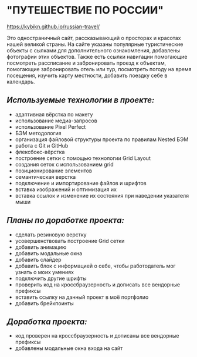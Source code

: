 # **"ПУТЕШЕСТВИЕ ПО РОССИИ"**<br>

https://kybikn.github.io/russian-travel/

Это одностраничный сайт, рассказывающий о просторах и красотах нашей великой страны. На сайте указаны популярные туристические объекты с сылками для дополнительного ознакомления, добавлены фотографии этих объектов. Также есть ссылки навигации помогающие посмотреть рассписание и забронировать проезд к объектам, помогающие забронировать отель или тур, посмотреть погоду на время посещения, изучить карту местности, добавить поездку себе в календарь.<br>

## ***Используемые технологии в проекте:***<br>
* aдаптивная вёрстка по макету<br>
* использование медиа-запросов<br>
* использование Pixel Perfect<br>
* БЭМ методология<br>
* организация файловой структуры проекта по правилам Nested БЭМ<br>
* работа с Git и GitHub<br>
* флексбокс-вёрстка<br>
* построение сетки с помощью технологии Grid Layout<br>
* создания сеток с использованием grid<br>
* позиционирование элементов<br>
* семантическая верстка<br>
* подключение и импортирование файлов и шрифтов<br>
* вставка изображений и оптимизация их<br>
* вставка ссылок и изменение их состояния при наведении указателя мыши<br>

## ***Планы по доработке проекта:***<br>
* сделать резиновую верстку<br>
* усовершенствовать построение Grid сетки<br>
* добавить анимацию<br>
* добавить модальные окна<br>
* добавить слайдер<br>
* добавить блок с информацией о себе, чтобы работодатель мог узнать о моих умениях<br>
* подключить другие шрифты<br>
* проверить код на кроссбраузерность и дописать все вендорные префиксы<br>
* вставить ссылку на данный проект в моё портфолио<br>
* добавить брейкпоинты<br>

## ***Доработка проекта:***<br>
* код проверен на кроссбраузерность и дописаны все вендорные префиксы<br>
* добавлены модальные окна входа на сайт<br>
